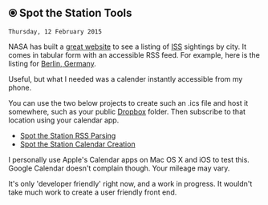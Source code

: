 ⦿ Spot the Station Tools
------------------------
    Thursday, 12 February 2015

NASA has built a [great website](http://spotthestation.nasa.gov) to see a listing of
[ISS](http://en.wikipedia.org/wiki/International_Space_Station) sightings by city. It comes in tabular form with an accessible RSS feed. For
example, here is the listing for [Berlin, Germany](http://spotthestation.nasa.gov/sightings/view.cfm?country=Germany&region=None&city=Berlin).

Useful, but what I needed was a calender instantly accessible from my phone.

You can use the two below projects to create such an .ics file and host it somewhere, such as your public [Dropbox](http://www.dropbox.com)
folder. Then subscribe to that location using your calendar app.

  * [Spot the Station RSS Parsing](https://github.com/colw/spotthestation-rss-reader)
  * [Spot the Station Calendar Creation](https://github.com/colw/spotthestation-ics-creator)

I personally use Apple's Calendar apps on Mac OS X and iOS to test this. Google Calendar doesn't complain though. Your mileage may vary.

It's only 'developer friendly' right now, and a work in progress. It wouldn't take much work to create a user friendly front end.
